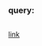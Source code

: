 ### query:

```is:closed is:pr author:crajcan archived:false -user:crajcan closed:>2022-04-01 
```

[link](https://github.com/pulls?q=is%3Aclosed+is%3Apr+author%3Acrajcan+archived%3Afalse+-user%3Acrajcan+closed%3A%3E2022-04-01+)
